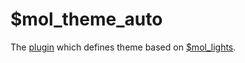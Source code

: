 # $mol_theme_auto

The [plugin](../../plugin) which defines theme based on [$mol_lights](../../lights).
